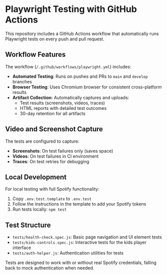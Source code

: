 # Playwright Testing with GitHub Actions

This repository includes a GitHub Actions workflow that automatically runs Playwright tests on every push and pull request.

## Workflow Features

The workflow (`/.github/workflows/playwright.yml`) includes:

- **Automated Testing**: Runs on pushes and PRs to `main` and `develop` branches
- **Browser Testing**: Uses Chromium browser for consistent cross-platform results
- **Artifact Collection**: Automatically captures and uploads:
  - Test results (screenshots, videos, traces)
  - HTML reports with detailed test outcomes
  - 30-day retention for all artifacts

## Video and Screenshot Capture

The tests are configured to capture:
- **Screenshots**: On test failures only (saves space)
- **Videos**: On test failures in CI environment
- **Traces**: On test retries for debugging

## Local Development

For local testing with full Spotify functionality:

1. Copy `.env.test.template` to `.env.test`
2. Follow the instructions in the template to add your Spotify tokens
3. Run tests locally: `npm test`

## Test Structure

- `tests/health-check.spec.js`: Basic page navigation and UI element tests
- `tests/kids-controls.spec.js`: Interactive tests for the kids player interface
- `tests/auth-helper.js`: Authentication utilities for tests

Tests are designed to work with or without real Spotify credentials, falling back to mock authentication when needed.